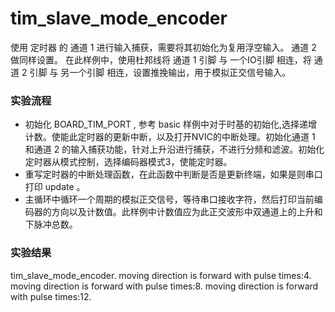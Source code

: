 # tim_slave_mode_encoder

使用 定时器 的 通道 1 进行输入捕获，需要将其初始化为复用浮空输入。 通道 2 做同样设置。
在此样例中，使用杜邦线将 通道 1 引脚 与 一个IO引脚 相连，将 通道 2 引脚  与 另一个引脚 相连，设置推挽输出，用于模拟正交信号输入。

### 实验流程

- 初始化 BOARD_TIM_PORT , 参考 basic 样例中对于时基的初始化,选择递增计数。使能此定时器的更新中断，以及打开NVIC的中断处理。初始化通道 1 和通道 2 的输入捕获功能，针对上升沿进行捕获，不进行分频和滤波。初始化定时器从模式控制，选择编码器模式3，使能定时器。
- 重写定时器的中断处理函数，在此函数中判断是否是更新终端，如果是则串口打印 update 。
- 主循环中循环一个周期的模拟正交信号，等待串口接收字符，然后打印当前编码器的方向以及计数值。此样例中计数值应为此正交波形中双通道上的上升和下脉冲总数。

### 实验结果

tim_slave_mode_encoder.
moving direction is forward with pulse times:4.
moving direction is forward with pulse times:8.
moving direction is forward with pulse times:12.
